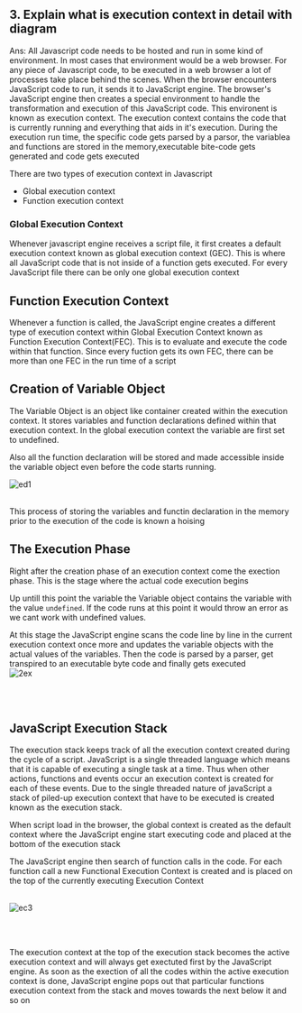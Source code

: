 ## 3. Explain what is execution context in detail with diagram

Ans:
All Javascript code needs to be hosted and run in some kind of environment. In most cases that environment would be a web browser. For any piece of Javascript code, to be executed in a web browser a lot of processes take place behind the scenes.
When the browser encounters JavaScript code to run, it sends it to JavaScript engine. The browser's JavaScript engine then creates a special environment to handle the transformation and execution of this JavaScript code. This environent is known as execution context.
The execution context contains the code that is currently running and everything that aids in it's execution. During the execution run time, the specific code gets parsed by a parsor, the variablea and functions are stored in the memory,executable bite-code gets generated and code gets executed

There are two types of execution context in Javascript

- Global execution context
- Function execution context

### Global Execution Context

Whenever javascript engine receives a script file, it first creates a default execution context known as global execution context (GEC). This is where all JavaScript code that is not inside of a function gets executed. For every JavaScript file there can be only one global execution context

## Function Execution Context

Whenever a function is called, the JavaScript engine creates a different type of execution context within Global Execution Context known as Function Execution Context(FEC). This is to evaluate and execute the code within that function.
Since every fuction gets its own FEC, there can be more than one FEC in the run time of a script

## Creation of Variable Object

The Variable Object is an object like container created within the execution context. It stores variables and function declarations defined within that execution context. In the global execution context the variable are first set to undefined.

Also all the function declaration will be stored and made accessible inside the variable object even before the code starts running.
<br/>

![ed1](https://github.com/Zareel/PlacementAssignment_ZareelKalam/assets/110910838/340ac1b2-5612-48a3-b4a6-9b18e0c418b5)

<br/>
This process of storing the variables and functin declaration in the memory prior to the execution of the code is known a hoising

## The Execution Phase

Right after the creation phase of an execution context come the exection phase. This is the stage where the actual code execution begins

Up untill this point the variable the Variable object contains the variable with the value `undefined`. If the code runs at this point it would throw an error as we cant work with undefined values.

At this stage the JavaScript engine scans the code line by line in the current execution context once more and updates the variable objects with the actual values of the variables. Then the code is parsed by a parser, get transpired to an executable byte code and finally gets executed
<br/>
![2ex](https://github.com/Zareel/PPT-Web-Development-Assignments/assets/110910838/e44e0ea2-5375-43c7-bfc9-63cbf27fc2da)

<br/>
<br/>
 
## JavaScript Execution Stack
The execution stack keeps track of all the execution context created during the cycle of a script.
JavaScript is a single threaded language which means that it is capable of executing a single task at a time. Thus when other actions, functions and events occur an execution context is created for each of these events.
Due to the single threaded nature of javaScript a stack of piled-up execution context that have to be executed is created known as the execution stack.

When script load in the browser, the global context is created as the default context where the JavaScript engine start executing code and placed at the bottom of the execution stack

The JavaScript engine then search of function calls in the code. For each function call a new Functional Execution Context is created and is placed on the top of the currently executing Execution Context
<br/>
<br/>

![ec3](https://github.com/Zareel/PPT-Web-Development-Assignments/assets/110910838/f093663a-f1a3-43bc-9aee-e09dbf132dc3)

<br/>
<br/>

The execution context at the top of the execution stack becomes the active execution context and will always get exectuted first by the JavaScript engine. As soon as the exection of all the codes within the active execution context is done, JavaScript engine pops out that particular functions execution context from the stack and moves towards the next below it and so on
